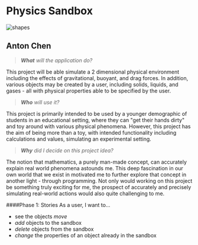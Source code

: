 # Physics Sandbox

![shapes](https://static.vecteezy.com/system/resources/previews/000/142/787/large_2x/prisma-vector-icons-set.jpg)
## Anton Chen 

> _**What** will the application do?_

This project will be able simulate a 2 dimensional physical environment including 
the effects of gravitational, buoyant, and drag forces. In addition, various objects may be 
created by a user, including solids, liquids, and gases - all with physical
properties able to be specified by the user.

> _**Who** will use it?_

This project is primarily intended to be used by a younger demographic of students in an 
educational setting, where they can "get their hands dirty" and toy around with various physical
phenomena. However, this project has the aim of being more than a toy, with intended functionality 
including calculations and values, simulating an experimental setting.     

> _**Why** did I decide on this project idea?_

The notion that mathematics, a purely man-made concept, can accurately explain real world phenomena
astounds me. This deep fascination in our own world that we exist in motivated me to further 
explore that concept in another light - through programming.  Not only would working on this
project be something truly exciting for me, the prospect of accurately and precisely simulating 
real-world actions would also quite challenging to me.   


####Phase 1: Stories
As a user, I want to...
- see the objects _move_
- _add_ objects to the sandbox
- _delete_ objects from the sandbox
- _change_ the properties of an object already in the sandbox


